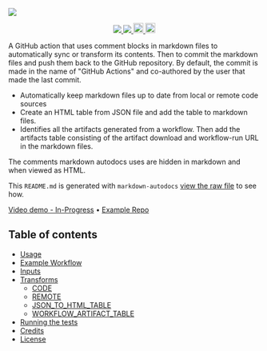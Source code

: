 <a href="https://github.com/marketplace/actions/markdown-autodocs"><img src="https://i.imgur.com/ZAC4qPa.png"/></a>
<p align="center">
    <a href="https://github.com/dineshsonachalam/markdown-autodocs/actions/workflows/npm-publish.yml">
        <img src="https://github.com/dineshsonachalam/markdown-autodocs/actions/workflows/npm-publish.yml/badge.svg"/>
    </a>
    <a href="https://github.com/dineshsonachalam/markdown-autodocs/actions/workflows/markdown-autodocs.yml">
        <img src="https://github.com/dineshsonachalam/markdown-autodocs/actions/workflows/markdown-autodocs.yml/badge.svg"/>
    </a>
    <a href="https://www.npmjs.com/package/markdown-autodocs">
      <img src="https://img.shields.io/npm/v/markdown-autodocs?color=dark%20green&label=npm%20package" alt="npm version" height="20">     
    </a>
    <a href="https://github.com/dineshsonachalam/markdown-autodocs/blob/master/LICENSE" target="_blank">
        <img src="https://badgen.net/github/license/dineshsonachalam/markdown-autodocs" alt="MIT License" height="20">
    </a>
</p>

A GitHub action that uses comment blocks in markdown files to automatically sync or transform its contents. Then to commit the markdown files and push them back to the GitHub repository. By default, the commit is made in the name of "GitHub Actions" and co-authored by the user that made the last commit.
- Automatically keep markdown files up to date from local or remote code sources
- Create an HTML table from JSON file and add the table to markdown files.
- Identifies all the artifacts generated from a workflow. Then add the artifacts table consisting of the artifact download and workflow-run URL in the markdown files.

The comments markdown autodocs uses are hidden in markdown and when viewed as HTML.

This `README.md` is generated with `markdown-autodocs` [view the raw file](https://raw.githubusercontent.com/dineshsonachalam/markdown-autodocs/master/README.md) to see how.

[Video demo - In-Progress](http://www.youtube.com/watch?v=4V2utrvxwJ8) • [Example Repo](https://github.com/dineshsonachalam/repo-using-markdown-autodocs)

## Table of contents
* [Usage](#usage)
* [Example Workflow](#example-workflow)
* [Inputs](#inputs)
* [Transforms](#transforms)
  * [CODE](#code)
  * [REMOTE](#remote)
  * [JSON_TO_HTML_TABLE](#json_to_html_table)
  * [WORKFLOW_ARTIFACT_TABLE](#workflow_artifact_table)
* [Running the tests](#running-the-tests)
* [Credits](#credits) 
* [License](#license)
